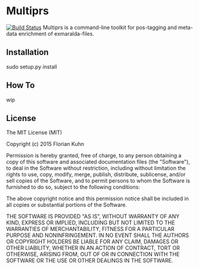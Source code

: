 # Multiprs 
[![Build Status](https://travis-ci.org/fkuhn/multiprs.svg?branch=master)](https://travis-ci.org/fkuhn/multiprs)
Multiprs is a command-line toolkit for pos-tagging and meta-data enrichment of exmaralda-files.

## Installation

sudo setup.py install 

## How To 
wip


## License

The MIT License (MIT)

Copyright (c) 2015 Florian Kuhn

Permission is hereby granted, free of charge, to any person obtaining a copy
of this software and associated documentation files (the "Software"), to deal
in the Software without restriction, including without limitation the rights
to use, copy, modify, merge, publish, distribute, sublicense, and/or sell
copies of the Software, and to permit persons to whom the Software is
furnished to do so, subject to the following conditions:

The above copyright notice and this permission notice shall be included in
all copies or substantial portions of the Software.

THE SOFTWARE IS PROVIDED "AS IS", WITHOUT WARRANTY OF ANY KIND, EXPRESS OR
IMPLIED, INCLUDING BUT NOT LIMITED TO THE WARRANTIES OF MERCHANTABILITY,
FITNESS FOR A PARTICULAR PURPOSE AND NONINFRINGEMENT. IN NO EVENT SHALL THE
AUTHORS OR COPYRIGHT HOLDERS BE LIABLE FOR ANY CLAIM, DAMAGES OR OTHER
LIABILITY, WHETHER IN AN ACTION OF CONTRACT, TORT OR OTHERWISE, ARISING FROM,
OUT OF OR IN CONNECTION WITH THE SOFTWARE OR THE USE OR OTHER DEALINGS IN
THE SOFTWARE.
